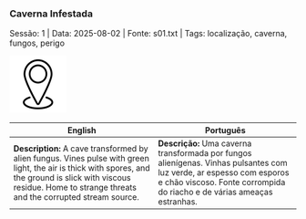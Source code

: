 ### Caverna Infestada

Sessão: 1 | Data: 2025-08-02 | Fonte: s01.txt | Tags: localização, caverna, fungos, perigo

![Caverna Infestada](../../../assets/location/location_blank.png)

| English | Português |
|---------|-----------|
| **Description:** A cave transformed by alien fungus. Vines pulse with green light, the air is thick with spores, and the ground is slick with viscous residue. Home to strange threats and the corrupted stream source. | **Descrição:** Uma caverna transformada por fungos alienígenas. Vinhas pulsantes com luz verde, ar espesso com esporos e chão viscoso. Fonte corrompida do riacho e de várias ameaças estranhas. |


















